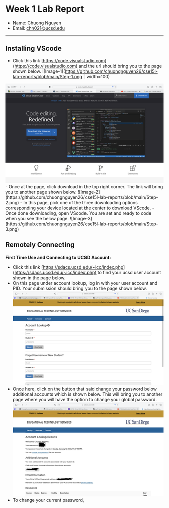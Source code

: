 # Week 1 Lab Report

- Name: Chuong Nguyen
- Email: chn021@ucsd.edu

---

## Installing VScode

- Click this link [https://code.visualstudio.com](https://code.visualstudio.com) and the url should bring you to the page shown below.
![Image-1](https://github.com/chuongnguyen26/cse15l-lab-reports/blob/main/Step-1.png | width=100)
<img src="https://github.com/chuongnguyen26/cse15l-lab-reports/blob/main/Step-1.png" alt="image-1" style="50"/>
- Once at the page, click download in the top right corner. The link will bring you to another page shown below.
![Image-2](https://github.com/chuongnguyen26/cse15l-lab-reports/blob/main/Step-2.png)
- In this page, pick one of the three downloading options corresponding your device located at the center to download VScode.
- Once done downloading, open VScode. You are set and ready to code when you see the below page.
![Image-3](https://github.com/chuongnguyen26/cse15l-lab-reports/blob/main/Step-3.png)

## Remotely Connecting

**First Time Use and Connecting to UCSD Account:**
- Click this link [https://sdacs.ucsd.edu/~icc/index.php](https://sdacs.ucsd.edu/~icc/index.php) to find your ucsd user account shown in the page below. 
- On this page under account lookup, log in with your user account and PID. Your submission should bring you to the page shown below.
![Image_4](https://github.com/chuongnguyen26/cse15l-lab-reports/blob/main/Step-6.png)
- Once here, click on the button that said change your password below additional accounts which is shown below. This will bring you to another page where you will have the option to change your global password.
![Image-5](https://github.com/chuongnguyen26/cse15l-lab-reports/blob/main/Step-7.png)
- To change your current password, 
